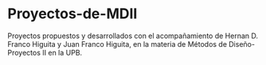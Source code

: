 # Proyectos-de-MDII
Proyectos propuestos y desarrollados con el acompañamiento de Hernan D. Franco Higuita y Juan Franco Higuita, en la materia de Métodos de Diseño- Proyectos II en la UPB.
